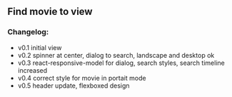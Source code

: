 ## Find movie to view <br/>

### Changelog: <br/>
- v0.1 initial view <br/>
- v0.2 spinner at center, dialog to search, landscape and desktop ok
- v0.3 react-responsive-model for dialog, search styles, search timeline increased
- v0.4 correct style for movie in portait mode <br/>
- v0.5 header update, flexboxed design
